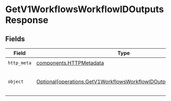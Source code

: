 # GetV1WorkflowsWorkflowIDOutputsResponse


## Fields

| Field                                                                                                                                      | Type                                                                                                                                       | Required                                                                                                                                   | Description                                                                                                                                |
| ------------------------------------------------------------------------------------------------------------------------------------------ | ------------------------------------------------------------------------------------------------------------------------------------------ | ------------------------------------------------------------------------------------------------------------------------------------------ | ------------------------------------------------------------------------------------------------------------------------------------------ |
| `http_meta`                                                                                                                                | [components.HTTPMetadata](../../models/components/httpmetadata.md)                                                                         | :heavy_check_mark:                                                                                                                         | N/A                                                                                                                                        |
| `object`                                                                                                                                   | [Optional[operations.GetV1WorkflowsWorkflowIDOutputsResponseBody]](../../models/operations/getv1workflowsworkflowidoutputsresponsebody.md) | :heavy_minus_sign:                                                                                                                         | Specific workflow retrieved successfully                                                                                                   |